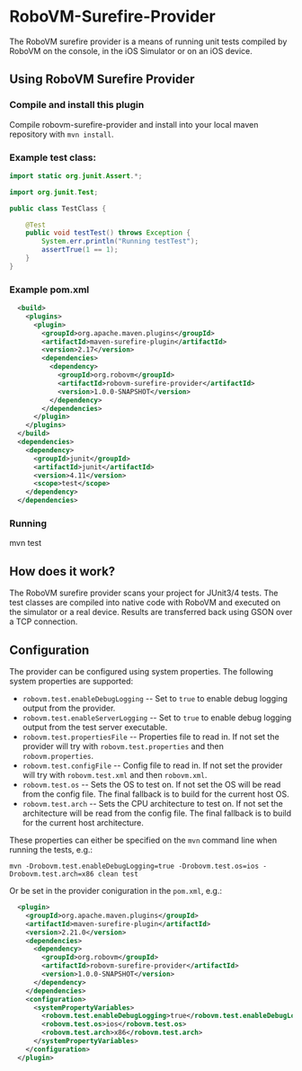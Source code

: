 # RoboVM-Surefire-Provider

The RoboVM surefire provider is a means of running unit tests compiled by
RoboVM on the console, in the iOS Simulator or on an iOS device.

## Using RoboVM Surefire Provider

### Compile and install this plugin

Compile robovm-surefire-provider and install into your local maven repository
with `mvn install`.

### Example test class:

```java
import static org.junit.Assert.*;

import org.junit.Test;

public class TestClass {

    @Test
    public void testTest() throws Exception {
        System.err.println("Running testTest");
        assertTrue(1 == 1);
    }
}
```

### Example pom.xml

```xml
  <build>
    <plugins>
      <plugin>
        <groupId>org.apache.maven.plugins</groupId>
        <artifactId>maven-surefire-plugin</artifactId>
        <version>2.17</version>
        <dependencies>
          <dependency>
            <groupId>org.robovm</groupId>
            <artifactId>robovm-surefire-provider</artifactId>
            <version>1.0.0-SNAPSHOT</version>
          </dependency>
        </dependencies>
      </plugin>
    </plugins>
  </build>  
  <dependencies>
    <dependency>
      <groupId>junit</groupId>
      <artifactId>junit</artifactId>
      <version>4.11</version>
      <scope>test</scope>
    </dependency>
  </dependencies>
```

### Running

mvn test

## How does it work?

The RoboVM surefire provider scans your project for JUnit3/4 tests. The test
classes are compiled into native code with RoboVM and executed on the
simulator or a real device. Results are transferred back using GSON over a TCP
connection.

## Configuration

The provider can be configured using system properties. The following system
properties are supported:

* `robovm.test.enableDebugLogging` -- Set to `true` to enable debug logging
  output from the provider.
* `robovm.test.enableServerLogging` -- Set to `true` to enable debug logging
  output from the test server executable.
* `robovm.test.propertiesFile` -- Properties file to read in. If not set the
  provider will try with `robovm.test.properties` and then
  `robovm.properties`.
* `robovm.test.configFile` -- Config file to read in. If not set the provider
  will try with `robovm.test.xml` and then `robovm.xml`.
* `robovm.test.os` -- Sets the OS to test on. If not set the OS will be read
  from the config file. The final fallback is to build for the current host
  OS.
* `robovm.test.arch` -- Sets the CPU architecture to test on. If not set the
  architecture will be read from the config file. The final fallback is to
  build for the current host architecture.

These properties can either be specified on the `mvn` command line when
running the tests, e.g.:

```
mvn -Drobovm.test.enableDebugLogging=true -Drobovm.test.os=ios -Drobovm.test.arch=x86 clean test
```

Or be set in the provider coniguration in the `pom.xml`, e.g.:

```xml
  <plugin>
    <groupId>org.apache.maven.plugins</groupId>
    <artifactId>maven-surefire-plugin</artifactId>
    <version>2.21.0</version>
    <dependencies>
      <dependency>
        <groupId>org.robovm</groupId>
        <artifactId>robovm-surefire-provider</artifactId>
        <version>1.0.0-SNAPSHOT</version>
      </dependency>
    </dependencies>
    <configuration>
      <systemPropertyVariables>
        <robovm.test.enableDebugLogging>true</robovm.test.enableDebugLogging>
        <robovm.test.os>ios</robovm.test.os>
        <robovm.test.arch>x86</robovm.test.arch>
      </systemPropertyVariables>
    </configuration>
  </plugin>
```
